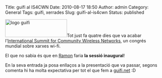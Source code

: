 Title: guifi al IS4CWN
Date: 2010-08-17 18:50
Author: admin
Category: General
Tags: guifi, xerrades
Slug: guifi-al-is4cwn
Status: published

[<img src="http://gil.badall.net/wp-content/uploads/2007/10/logo-guifi.png" title="logo guifi" class="alignright size-full wp-image-220" width="200" height="58" />](http://gil.badall.net/wp-content/uploads/2007/10/logo-guifi.png)Tot just fa quatre dies que va acabar l'[International Summit for Community Wireless Networks](http://wirelesssummit.org/ "Web de la trobada IS4CWN"), un congrés mundial sobre xarxes wi-fi.

El que no sabia és que en [Ramon](http://guifi.net/node/32042 "Entrada al bloc d'en Ramon Roca sobre l'IS4CWN") faria **la sessió inaugural**!

En la seva entrada ja posa enllaços a la presentació que va passar, segons comenta hi ha molta expectativa per tot el que fem a [guifi.net](http://guifi.net "Pàgina web del projecte guifi.net") :D
